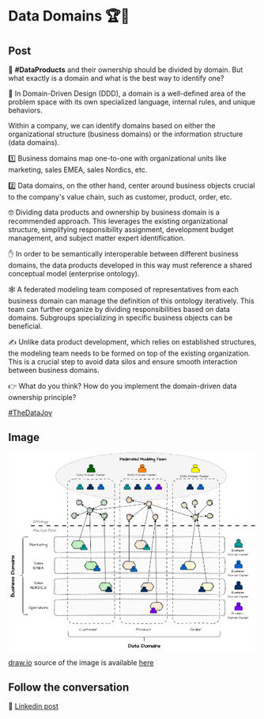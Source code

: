 # Data Domains 🏆🥈

## Post

🤔 **#DataProducts** and their ownership should be divided by domain. But what exactly is a domain and what is the best way to identify one?

📖 In Domain-Driven Design (DDD), a domain is a well-defined area of the problem space with its own specialized language, internal rules, and unique behaviors.

Within a company, we can identify domains based on either the organizational structure (business domains) or the information structure (data domains). 

1️⃣ Business domains map one-to-one with organizational units like marketing, sales EMEA, sales Nordics, etc. 

2️⃣ Data domains, on the other hand, center around business objects crucial to the company's value chain, such as customer, product, order, etc.

🤓 Dividing data products and ownership by business domain is a recommended approach. This leverages the existing organizational structure, simplifying responsibility assignment, development budget management, and subject matter expert identification.

✋ In order to be semantically interoperable between different business domains, the data products developed in this way must reference a shared conceptual model (enterprise ontology).

🕸 A federated modeling team composed of representatives from each business domain can manage the definition of this ontology iteratively. This team can further organize by dividing responsibilities based on data domains. Subgroups specializing in specific business objects can be beneficial.

✍ Unlike data product development, which relies on established structures, the modeling team needs to be formed on top of the existing organization. This is a crucial step to avoid data silos and ensure smooth interaction between business domains. 

👉 What do you think? How do you implement the domain-driven data ownership principle?

[#TheDataJoy](https://www.linkedin.com/feed/hashtag/?keywords=thedatajoy)

## Image

![2024-P030-data-domain.png](/images/2024/2024-P030-data-domain.png)

[draw.io](https://app.diagrams.net/) source of the image is available [here](/images/2024/2024.drawio) 

## Follow the conversation

🔵 [Linkedin post](https://www.linkedin.com/posts/andreagioia_dataproducts-thedatajoy-activity-7194700508442365952-yi0K)

